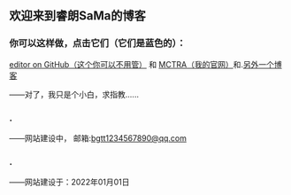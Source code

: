 ## 欢迎来到睿朗SaMa的博客

### 你可以这样做，点击它们（它们是蓝色的）：
 [editor on GitHub（这个你可以不用管）](https://github.com/RuiLangSaMa/tra/edit/gh-pages/index.md) 和 [MCTRA（我的官网）](http://mctra.top/)和.[另外一个博客](http://mctra.top/boke)
 
——对了，我只是个小白，求指教......
###  .
——网站建设中， 邮箱:bgtt1234567890@qq.com
###  .
——网站建设于：2022年01月01日



